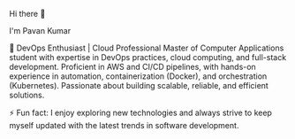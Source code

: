 Hi there 👋
 
I'm Pavan Kumar

🌟 DevOps Enthusiast | Cloud Professional
Master of Computer Applications student with expertise in DevOps practices, cloud computing, and full-stack development. Proficient in AWS and CI/CD pipelines, with hands-on experience in automation, containerization (Docker), and orchestration (Kubernetes). Passionate about building scalable, reliable, and efficient solutions.
    
⚡ Fun fact: I enjoy exploring new technologies and always strive to keep myself updated with the latest trends in software development.
